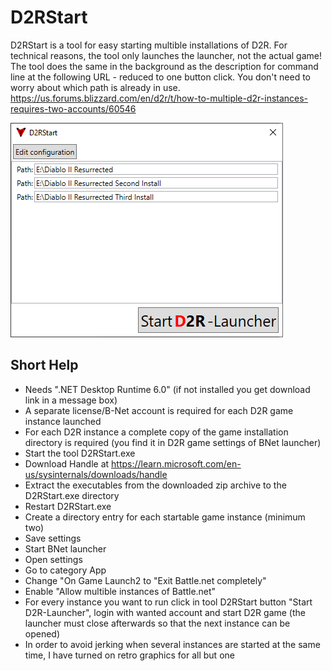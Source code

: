 # D2RStart
D2RStart is a tool for easy starting multible installations of D2R. For technical reasons, the tool only launches the launcher, not the actual game!
The tool does the same in the background as the description for command line at the following URL - reduced to one button click. You don't need to worry about which path is already in use.
https://us.forums.blizzard.com/en/d2r/t/how-to-multiple-d2r-instances-requires-two-accounts/60546

![UI image](/Images/D2RStartUi.png)

## Short Help
- Needs ".NET Desktop Runtime 6.0" (if not installed you get download link in a message box)
- A separate license/B-Net account is required for each D2R game instance launched
- For each D2R instance a complete copy of the game installation directory is required (you find it in D2R game settings of BNet launcher)
- Start the tool D2RStart.exe
- Download Handle at https://learn.microsoft.com/en-us/sysinternals/downloads/handle 
- Extract the executables from the downloaded zip archive to the D2RStart.exe directory
- Restart D2RStart.exe
- Create a directory entry for each startable game instance (minimum two)
- Save settings
- Start BNet launcher
- Open settings
- Go to category App
- Change "On Game Launch2 to "Exit Battle.net completely"
- Enable "Allow multible instances of Battle.net"
- For every instance you want to run click in tool D2RStart button "Start D2R-Launcher", login with wanted account and start D2R game (the launcher must close afterwards so that the next instance can be opened)
- In order to avoid jerking when several instances are started at the same time, I have turned on retro graphics for all but one